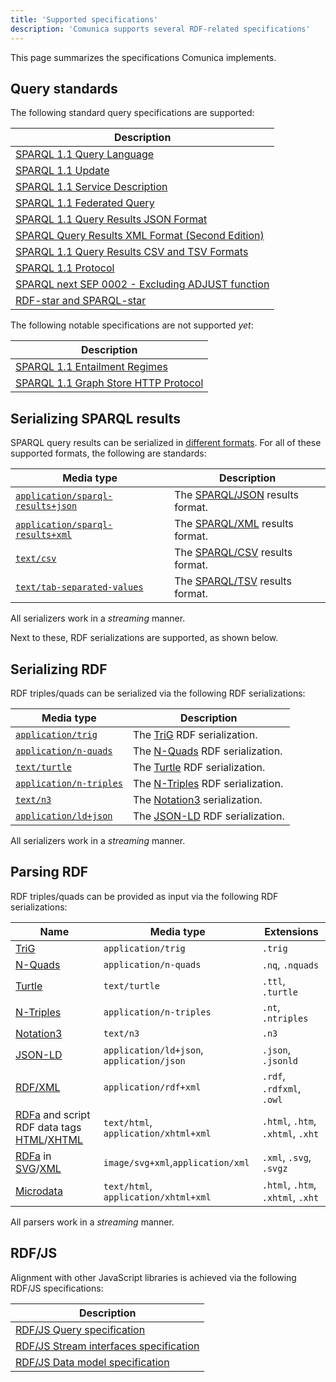 ```yaml
---
title: 'Supported specifications'
description: 'Comunica supports several RDF-related specifications'
---
```


This page summarizes the specifications Comunica implements.

## Query standards

The following standard query specifications are supported:

| **Description**                                                                                                         |
|-------------------------------------------------------------------------------------------------------------------------|
| [SPARQL 1.1 Query Language](https://www.w3.org/TR/sparql11-query/)                                                      |
| [SPARQL 1.1 Update](https://www.w3.org/TR/sparql11-update/)                                                             |
| [SPARQL 1.1 Service Description](https://www.w3.org/TR/sparql11-service-description/)                                   |
| [SPARQL 1.1 Federated Query](https://www.w3.org/TR/sparql11-federated-query/)                                           |
| [SPARQL 1.1 Query Results JSON Format](https://www.w3.org/TR/sparql11-results-json/)                                    |
| [SPARQL Query Results XML Format (Second Edition)](https://www.w3.org/TR/rdf-sparql-XMLres/)                            |
| [SPARQL 1.1 Query Results CSV and TSV Formats](https://www.w3.org/TR/sparql11-results-csv-tsv/)                         |
| [SPARQL 1.1 Protocol](https://www.w3.org/TR/sparql11-protocol/)                                                         |
| [SPARQL next SEP 0002 - Excluding ADJUST function](https://github.com/w3c/sparql-12/blob/main/SEP/SEP-0002/sep-0002.md) |
| [RDF-star and SPARQL-star](https://www.w3.org/2021/12/rdf-star.html)                                                    | 

The following notable specifications are not supported _yet_:

| **Description** |
| ------- |
| [SPARQL 1.1 Entailment Regimes](https://www.w3.org/TR/sparql11-entailment/) |
| [SPARQL 1.1 Graph Store HTTP Protocol](https://www.w3.org/TR/sparql11-http-rdf-update/) |

## Serializing SPARQL results

SPARQL query results can be serialized in [different formats](/docs/query/advanced/result_formats/).
For all of these supported formats, the following are standards:

| **Media type** | **Description** |
| ------- | --------------- |
| [`application/sparql-results+json`](https://github.com/comunica/comunica/tree/master/packages/actor-sparql-serialize-sparql-json) | The [SPARQL/JSON](https://www.w3.org/TR/sparql11-results-json/) results format. |
| [`application/sparql-results+xml`](https://github.com/comunica/comunica/tree/master/packages/actor-sparql-serialize-sparql-xml) | The [SPARQL/XML](https://www.w3.org/TR/rdf-sparql-XMLres/) results format. |
| [`text/csv`](https://github.com/comunica/comunica/tree/master/packages/actor-sparql-serialize-sparql-csv) | The [SPARQL/CSV](https://www.w3.org/TR/sparql11-results-csv-tsv/) results format. |
| [`text/tab-separated-values`](https://github.com/comunica/comunica/tree/master/packages/actor-sparql-serialize-sparql-tsv) | The [SPARQL/TSV](https://www.w3.org/TR/sparql11-results-csv-tsv/) results format. |

<div class="note">
All serializers work in a <i>streaming</i> manner.
</div>

Next to these, RDF serializations are supported, as shown below.

## Serializing RDF

RDF triples/quads can be serialized via the following RDF serializations:

| **Media type** | **Description** |
| ------- | --------------- |
| [`application/trig`](https://github.com/comunica/comunica/tree/master/packages/actor-sparql-serialize-rdf) | The [TriG](https://www.w3.org/TR/trig/) RDF serialization. |
| [`application/n-quads`](https://github.com/comunica/comunica/tree/master/packages/actor-sparql-serialize-rdf) | The [N-Quads](https://www.w3.org/TR/n-quads/) RDF serialization. |
| [`text/turtle`](https://github.com/comunica/comunica/tree/master/packages/actor-sparql-serialize-rdf) | The [Turtle](https://www.w3.org/TR/turtle/) RDF serialization. |
| [`application/n-triples`](https://github.com/comunica/comunica/tree/master/packages/actor-sparql-serialize-rdf) | The [N-Triples](https://www.w3.org/TR/n-triples/) RDF serialization. |
| [`text/n3`](https://github.com/comunica/comunica/tree/master/packages/actor-sparql-serialize-rdf) | The [Notation3](https://www.w3.org/TeamSubmission/n3/) serialization. |
| [`application/ld+json`](https://github.com/comunica/comunica/tree/master/packages/actor-sparql-serialize-rdf) | The [JSON-LD](https://json-ld.org/) RDF serialization. |

<div class="note">
All serializers work in a <i>streaming</i> manner.
</div>

## Parsing RDF

RDF triples/quads can be provided as input via the following RDF serializations:

| **Name** | **Media type** | **Extensions** |
| -------- | ---------------- | ------------- |
| [TriG](https://www.w3.org/TR/trig/) | `application/trig` | `.trig` |
| [N-Quads](https://www.w3.org/TR/n-quads/) | `application/n-quads` | `.nq`, `.nquads` |
| [Turtle](https://www.w3.org/TR/turtle/) | `text/turtle` | `.ttl`, `.turtle` |
| [N-Triples](https://www.w3.org/TR/n-triples/) | `application/n-triples` | `.nt`, `.ntriples` |
| [Notation3](https://www.w3.org/TeamSubmission/n3/) | `text/n3` | `.n3` |
| [JSON-LD](https://json-ld.org/) | `application/ld+json`, `application/json` | `.json`, `.jsonld` |
| [RDF/XML](https://www.w3.org/TR/rdf-syntax-grammar/) | `application/rdf+xml` | `.rdf`, `.rdfxml`, `.owl` |
| [RDFa](https://www.w3.org/TR/rdfa-in-html/) and script RDF data tags [HTML](https://html.spec.whatwg.org/multipage/)/[XHTML](https://www.w3.org/TR/xhtml-rdfa/) | `text/html`, `application/xhtml+xml` | `.html`, `.htm`, `.xhtml`, `.xht` |
| [RDFa](https://www.w3.org/TR/2008/REC-SVGTiny12-20081222/metadata.html#MetadataAttributes) in [SVG](https://www.w3.org/TR/SVGTiny12/)/[XML](https://html.spec.whatwg.org/multipage/) | `image/svg+xml`,`application/xml` | `.xml`, `.svg`, `.svgz` |
| [Microdata](https://w3c.github.io/microdata-rdf/) | `text/html`, `application/xhtml+xml` | `.html`, `.htm`, `.xhtml`, `.xht` |

<div class="note">
All parsers work in a <i>streaming</i> manner.
</div>

## RDF/JS

Alignment with other JavaScript libraries is achieved via the following RDF/JS specifications:

| **Description** |
| ------- |
| [RDF/JS Query specification](https://rdf.js.org/query-spec/) |
| [RDF/JS Stream interfaces specification](https://rdf.js.org/stream-spec/) |
| [RDF/JS Data model specification](https://rdf.js.org/data-model-spec/) |
